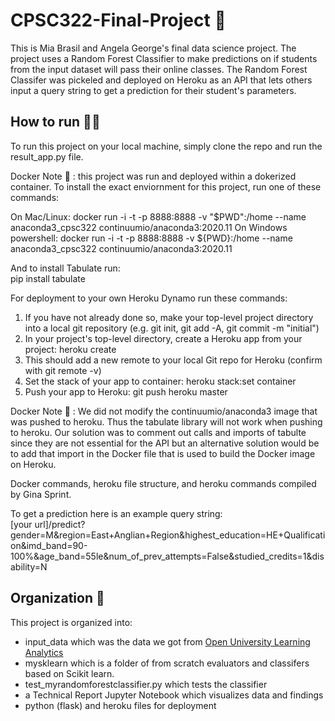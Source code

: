 # CPSC322-Final-Project 🤖
This is Mia Brasil and Angela George's final data science project. The project uses a Random Forest Classifier to make predictions on if students from the input dataset will pass their online classes. The Random Forest Classifer was pickeled and deployed on Heroku as an API that lets others input a query string to get a prediction for their student's parameters. 

## How to run 🧑‍💻
To run this project on your local machine, simply clone the repo and run the result_app.py file. 

Docker Note 🐳 : this project was run and deployed within a dokerized container. To install the exact enviornment for this project, run one of these commands:  

On Mac/Linux: docker run -i -t -p 8888:8888 -v "$PWD":/home --name anaconda3_cpsc322 continuumio/anaconda3:2020.11
On Windows powershell: docker run -i -t -p 8888:8888 -v ${PWD}:/home --name anaconda3_cpsc322 continuumio/anaconda3:2020.11

And to install Tabulate run:   
pip install tabulate

For deployment to your own Heroku Dynamo run these commands:  

1. If you have not already done so, make your top-level project directory into a local git repository (e.g. git init, git add -A, git commit -m "initial")
1. In your project's top-level directory, create a Heroku app from your project: heroku create <app name>
1. This should add a new remote to your local Git repo for Heroku (confirm with git remote -v)
1. Set the stack of your app to container: heroku stack:set container
1. Push your app to Heroku: git push heroku master

Docker Note 🐳 : We did not modify the continuumio/anaconda3 image that was pushed to heroku. Thus the tabulate library will not work when pushing to heroku. Our solution was to comment out calls and imports of tabulte since they are not essential for the API but an alternative solution would be to add that import in the Docker file that is used to build the Docker image on Heroku. 

Docker commands, heroku file structure, and heroku commands compiled by Gina Sprint. 

To get a prediction here is an example query string:    
[your url]/predict?gender=M&region=East+Anglian+Region&highest_education=HE+Qualification&imd_band=90-100%&age_band=55le&num_of_prev_attempts=False&studied_credits=1&disability=N

## Organization 📂

This project is organized into: 

* input_data which was the data we got from [Open University Learning Analytics](https://analyse.kmi.open.ac.uk/open_dataset)
* mysklearn which is a folder of from scratch evaluators and classifers based on Scikit learn.
* test_myrandomforestclassifier.py which tests the classifier
* a Technical Report Jupyter Notebook which visualizes data and findings
* python (flask) and heroku files for deployment

